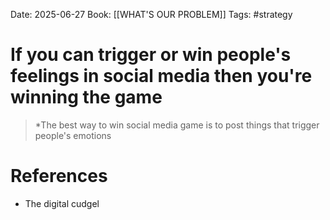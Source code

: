 Date: 2025-06-27
Book: [[WHAT'S OUR PROBLEM]]
Tags: #strategy 
# If you can trigger or win people's feelings in social media then you're winning the game

>*The best way to win social media game is to post things that trigger people's emotions 

# References
- The digital cudgel 